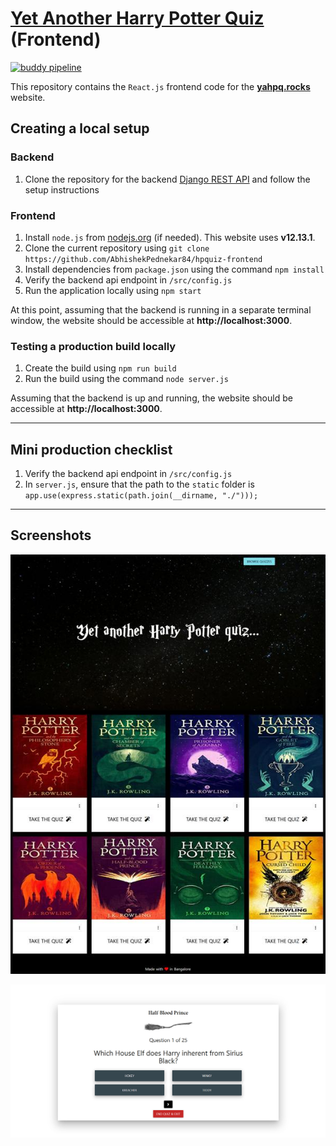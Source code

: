 # [Yet Another Harry Potter Quiz](https://yahpq.rocks) (Frontend)

[![buddy pipeline](https://app.buddy.works/abhiap/hpquiz-frontend/pipelines/pipeline/254058/badge.svg?token=738f35b97ec3ce6a9a115c59e582b088fde6fcee2a92780b69cf9e293e60d114 "buddy pipeline")](https://app.buddy.works/abhiap/hpquiz-frontend/pipelines/pipeline/254058)

This repository contains the `React.js` frontend code for the **[yahpq.rocks](https://yahpq.rocks)** website.

## Creating a local setup
### Backend
1. Clone the repository for the backend [Django REST API](https://github.com/AbhishekPednekar84/hpquiz-rest-api) and follow the setup instructions

### Frontend
1. Install `node.js` from [nodejs.org](https://nodejs.org/en/) (if needed). This website uses **v12.13.1**.
2. Clone the current repository using `git clone https://github.com/AbhishekPednekar84/hpquiz-frontend`
3. Install dependencies from `package.json` using the command `npm install`
4. Verify the backend api endpoint in `/src/config.js`
5. Run the application locally using `npm start`

At this point, assuming that the backend is running in a separate terminal window, the website should be accessible at **http://localhost:3000**.

### Testing a production build locally
1. Create the build using `npm run build`
2. Run the build using the command `node server.js`

Assuming that the backend is up and running, the website should be accessible at **http://localhost:3000**.

---  
## Mini production checklist
1. Verify the backend api endpoint in `/src/config.js`
2. In `server.js`, ensure that the path to the `static` folder is `app.use(express.static(path.join(__dirname, "./")));`
---
## Screenshots

<p align="center"><img src="https://github.com/AbhishekPednekar84/hpquiz-frontend/blob/master/assets/yahpq.jpg" alt="Home"></p>
<p align="center"><img src="https://github.com/AbhishekPednekar84/hpquiz-frontend/blob/master/assets/quiz.jpg" alt="Home"></p>
